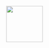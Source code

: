 <div id="header" align="center">
  <img src="https://media.giphy.com/media/M9gbBd9nbDrOTu1Mqx/giphy.gif](https://media1.tenor.com/m/tXEjrhSFv-sAAAAC/samurai-jack.gif" width="100"/>
</div>

<!---
vlad-fyl/vlad-fyl is a ✨ special ✨ repository because its `README.md` (this file) appears on your GitHub profile.
You can click the Preview link to take a look at your changes.
--->
